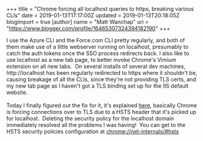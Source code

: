 +++
title = "Chrome forcing all localhost queries to https, breaking various CLIs"
date = 2019-01-13T17:17:00Z
updated = 2019-01-13T20:18:05Z
blogimport = true 
[author]
	name = "Matt Wanchap"
	uri = "https://www.blogger.com/profile/16465307324394182190"
+++

I use the Azure CLI and the Force.com CLI pretty regularly, and both of them make use of a little webserver running on localhost, presumably to catch the auth tokens once the SSO process redirects back. I also like to use localhost as a new tab page, to better invoke Chrome's Vimium extension on all new tabs.&nbsp; On several installs of several dev machines, http://localhost has been regularly redirected to https where it shouldn't be, causing breakage of all the CLIs, since they're not providing TLS certs, and my new tab page as I haven't got a TLS binding set up for the IIS default website.<br /><br />Today I finally figured out the fix for it, it's explained <a href="https://stackoverflow.com/a/28586593" target="_blank">here</a>, basically Chrome is forcing connections over to TLS due to a HSTS header that it's picked up for localhost.&nbsp; Deleting the security policy for the localhost domain immediately resolved all the problems I was having!&nbsp; You can get to the HSTS security policies configuration at&nbsp;<a href="chrome://net-internals/#hsts">chrome://net-internals/#hsts</a>
